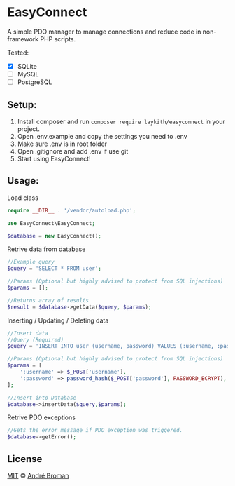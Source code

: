 # EasyConnect
A simple PDO manager to manage connections and reduce code in non-framework PHP scripts.

Tested:
- [x] SQLite
- [ ] MySQL
- [ ] PostgreSQL 
## Setup:
1. Install composer and run ```composer require laykith/easyconnect``` in your project.
2. Open .env.example and copy the settings you need to .env
3. Make sure .env is in root folder
4. Open .gitignore and add .env if use git
5. Start using EasyConnect!

## Usage:
Load class 
````PHP
require __DIR__ . '/vendor/autoload.php';

use EasyConnect\EasyConnect;

$database = new EasyConnect();
````
Retrive data from database
````php
//Example query
$query = 'SELECT * FROM user';

//Params (Optional but highly advised to protect from SQL injections)
$params = [];

//Returns array of results
$result = $database->getData($query, $params);

````
Inserting / Updating / Deleting data
````php
//Insert data
//Query (Required)
$query = 'INSERT INTO user (username, password) VALUES (:username, :password)';

//Params (Optional but highly advised to protect from SQL injections)
$params = [
    ':username' => $_POST['username'],
    ':password' => password_hash($_POST['password'], PASSWORD_BCRYPT),
];

//Insert into Database
$database->insertData($query,$params);
````

Retrive PDO exceptions
````PHP
//Gets the error message if PDO exception was triggered.
$database->getError();
````
## License

[MIT](LICENSE) © [André Broman](https://github.com/laykith/)
